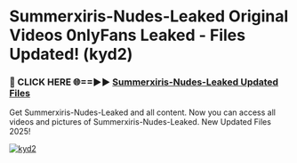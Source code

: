# Summerxiris-Nudes-Leaked Original Videos 0nlyFans Leaked - Files Updated! (kyd2)

<h3>🔴 CLICK HERE 🌐==►► <a href="https://tinyurl.com/yc6ubb5a" rel="nofollow">Summerxiris-Nudes-Leaked Updated Files</a></h3>

Get Summerxiris-Nudes-Leaked and all content. Now you can access all videos and pictures of Summerxiris-Nudes-Leaked. New Updated Files 2025!

[![kyd2](https://i.imgur.com/7eu0CRL.gif)](https://tinyurl.com/yc6ubb5a)
